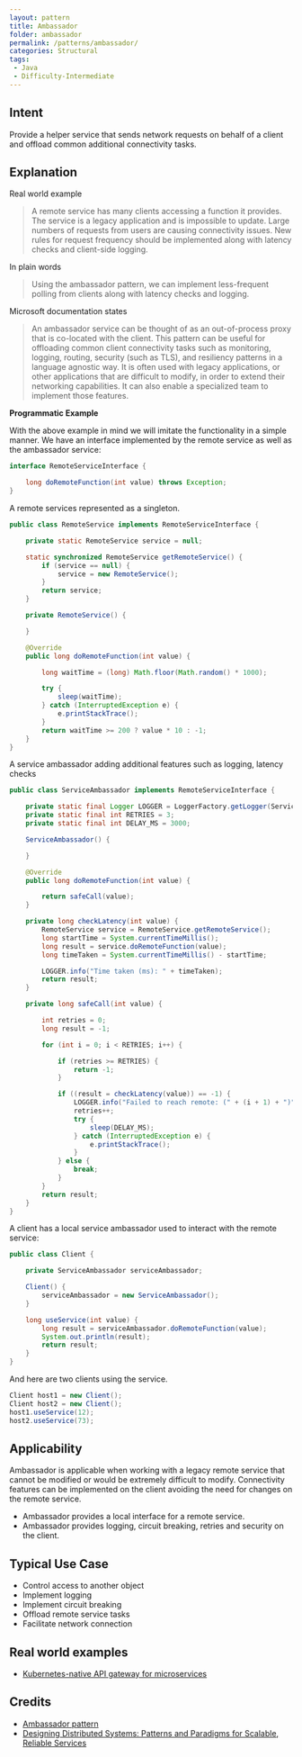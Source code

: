 ```yaml
---
layout: pattern
title: Ambassador
folder: ambassador
permalink: /patterns/ambassador/
categories: Structural
tags:
 - Java
 - Difficulty-Intermediate
---
```


## Intent
Provide a helper service that sends network requests on behalf of a client and offload common additional connectivity tasks.

## Explanation
Real world example

> A remote service has many clients accessing a function it provides. The service is a legacy application and is impossible to update. Large numbers of requests from users are causing connectivity issues. New rules for request frequency should be implemented along with latency checks and client-side logging.

In plain words

> Using the ambassador pattern, we can implement less-frequent polling from clients along with latency checks and logging.

Microsoft documentation states

> An ambassador service can be thought of as an out-of-process proxy that is co-located with the client.
  This pattern can be useful for offloading common client connectivity tasks such as monitoring, logging, routing, security (such as TLS), and resiliency patterns in a language agnostic way. It is often used with legacy applications, or other applications that are difficult to modify, in order to extend their networking capabilities. It can also enable a specialized team to implement those features.

**Programmatic Example**

With the above example in mind we will imitate the functionality in a simple manner. We have an interface implemented by the remote service as well as the ambassador service:

```java
interface RemoteServiceInterface {

    long doRemoteFunction(int value) throws Exception;
}
```

A remote services represented as a singleton.

```java
public class RemoteService implements RemoteServiceInterface {

    private static RemoteService service = null;

    static synchronized RemoteService getRemoteService() {
        if (service == null) {
            service = new RemoteService();
        }
        return service;
    }

    private RemoteService() {

    }

    @Override
    public long doRemoteFunction(int value) {

        long waitTime = (long) Math.floor(Math.random() * 1000);

        try {
            sleep(waitTime);
        } catch (InterruptedException e) {
            e.printStackTrace();
        }
        return waitTime >= 200 ? value * 10 : -1;
    }
}
```

A service ambassador adding additional features such as logging, latency checks

```java
public class ServiceAmbassador implements RemoteServiceInterface {

    private static final Logger LOGGER = LoggerFactory.getLogger(ServiceAmbassador.class);
    private static final int RETRIES = 3;
    private static final int DELAY_MS = 3000;

    ServiceAmbassador() {

    }

    @Override
    public long doRemoteFunction(int value) {

        return safeCall(value);
    }

    private long checkLatency(int value) {
        RemoteService service = RemoteService.getRemoteService();
        long startTime = System.currentTimeMillis();
        long result = service.doRemoteFunction(value);
        long timeTaken = System.currentTimeMillis() - startTime;

        LOGGER.info("Time taken (ms): " + timeTaken);
        return result;
    }

    private long safeCall(int value) {

        int retries = 0;
        long result = -1;

        for (int i = 0; i < RETRIES; i++) {

            if (retries >= RETRIES) {
                return -1;
            }

            if ((result = checkLatency(value)) == -1) {
                LOGGER.info("Failed to reach remote: (" + (i + 1) + ")");
                retries++;
                try {
                    sleep(DELAY_MS);
                } catch (InterruptedException e) {
                    e.printStackTrace();
                }
            } else {
                break;
            }
        }
        return result;
    }
}
```

A client has a local service ambassador used to interact with the remote service:

```java
public class Client {

    private ServiceAmbassador serviceAmbassador;

    Client() {
        serviceAmbassador = new ServiceAmbassador();
    }

    long useService(int value) {
        long result = serviceAmbassador.doRemoteFunction(value);
        System.out.println(result);
        return result;
    }
}
```

And here are two clients using the service.

```java
Client host1 = new Client();
Client host2 = new Client();
host1.useService(12);
host2.useService(73);
```

## Applicability
Ambassador is applicable when working with a legacy remote service that cannot
be modified or would be extremely difficult to modify. Connectivity features can
be implemented on the client avoiding the need for changes on the remote service.

* Ambassador provides a local interface for a remote service.
* Ambassador provides logging, circuit breaking, retries and security on the client.

## Typical Use Case

* Control access to another object
* Implement logging
* Implement circuit breaking
* Offload remote service tasks
* Facilitate network connection

## Real world examples

* [Kubernetes-native API gateway for microservices](https://github.com/datawire/ambassador)

## Credits

* [Ambassador pattern](https://docs.microsoft.com/en-us/azure/architecture/patterns/ambassador)
* [Designing Distributed Systems: Patterns and Paradigms for Scalable, Reliable Services](https://books.google.co.uk/books?id=6BJNDwAAQBAJ&pg=PT35&lpg=PT35&dq=ambassador+pattern+in+real+world&source=bl&ots=d2e7GhYdHi&sig=Lfl_MDnCgn6lUcjzOg4GXrN13bQ&hl=en&sa=X&ved=0ahUKEwjk9L_18rrbAhVpKcAKHX_KA7EQ6AEIWTAI#v=onepage&q=ambassador%20pattern%20in%20real%20world&f=false)
